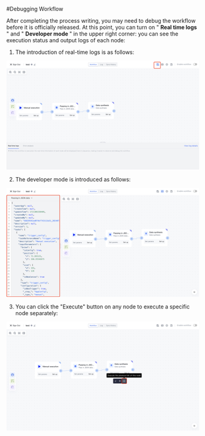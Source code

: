 #Debugging Workflow

After completing the process writing, you may need to debug the workflow before it is officially released. At this point, you can turn on " <strong> Real time logs </strong> " and " <strong> Developer mode </strong> " in the upper right corner: you can see the execution status and output logs of each node:

1) The introduction of real-time logs is as follows:


![](../static/K5Z6bw2SyoKmJMx5EQHchcejnld.png)

2) The developer mode is introduced as follows:

![](../static/D2cPbRJcVoKwb5xvB9Fcw354nDh.png)

3) You can click the "Execute" button on any node to execute a specific node separately:

![](../static/Rhvfbz0QAo2qmbxzoNOcZ4xPnde.png)
